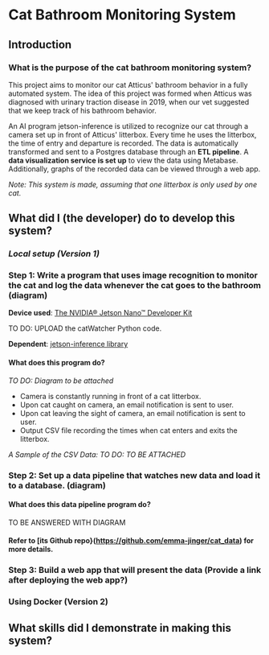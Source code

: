 
# Cat Bathroom Monitoring System
## Introduction
### What is the purpose of the cat bathroom monitoring system?
This project aims to monitor our cat Atticus' bathroom behavior in a fully automated system. The idea of this project was formed when Atticus was diagnosed with urinary traction disease in 2019, when our vet suggested that we keep track of his bathroom behavior.

An AI program jetson-inference is utilized to recognize our cat through a camera set up in front of Atticus' litterbox. Every time he uses the litterbox, the time of entry and departure is recorded. The data is automatically transformed and sent to a Postgres database through an **ETL pipeline**. A **data visualization service is set up** to view the data using Metabase. Additionally, graphs of the recorded data can be viewed through a web app.  

*Note: This system is made, assuming that one litterbox is only used by one cat.* 

## What did I (the developer) do to develop this system?
### ***Local setup (Version 1)***

### Step 1: Write a program that uses image recognition to monitor the cat and log the data whenever the cat goes to the bathroom (diagram)
**Device used**: [The NVIDIA® Jetson Nano™ Developer Kit](https://developer.nvidia.com/embedded/learn/get-started-jetson-nano-devkit#write)

TO DO: UPLOAD the catWatcher Python code. 

**Dependent**: [jetson-inference library](https://github.com/dusty-nv/jetson-inference)
#### What does this program do?
*TO DO: Diagram to be attached*

- Camera is constantly running in front of a cat litterbox.
- Upon cat caught on camera, an email notification is sent to user.
- Upon cat leaving the sight of camera, an email notification is sent to user.
- Output CSV file recording the times when cat enters and exits the litterbox.

*A Sample of the CSV Data:*
*TO DO: TO BE ATTACHED*
### Step 2: Set up a data pipeline that watches new data and load it to a database. (diagram)
#### What does this data pipeline program do?
TO BE ANSWERED WITH DIAGRAM 
#### Refer to [its Github repo}(https://github.com/emma-jinger/cat_data) for more details.

### Step 3: Build a web app that will present the data (Provide a link after deploying the web app?)

### Using Docker (Version 2)
## What skills did I demonstrate in making this system? 
